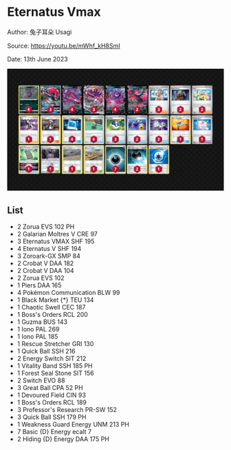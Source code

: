 # Eternatus Vmax

Author: 兔子耳朵 Usagi

Source: <https://youtu.be/mWhf_kH8SmI>

Date: 13th June 2023

![decklist](../../images/PAL/Eternatus%20Vmax/1-%20Eternatus%20Vmax.png)

## List

* 2 Zorua EVS 102 PH
* 2 Galarian Moltres V CRE 97
* 3 Eternatus VMAX SHF 195
* 4 Eternatus V SHF 194
* 3 Zoroark-GX SMP 84
* 2 Crobat V DAA 182
* 2 Crobat V DAA 104
* 2 Zorua EVS 102
* 1 Piers DAA 165
* 4 Pokémon Communication BLW 99
* 1 Black Market {*} TEU 134
* 1 Chaotic Swell CEC 187
* 1 Boss's Orders RCL 200
* 1 Guzma BUS 143
* 1 Iono PAL 269
* 1 Iono PAL 185
* 1 Rescue Stretcher GRI 130
* 1 Quick Ball SSH 216
* 2 Energy Switch SIT 212
* 1 Vitality Band SSH 185 PH
* 1 Forest Seal Stone SIT 156
* 2 Switch EVO 88
* 3 Great Ball CPA 52 PH
* 1 Devoured Field CIN 93
* 1 Boss's Orders RCL 189
* 3 Professor's Research PR-SW 152
* 3 Quick Ball SSH 179 PH
* 1 Weakness Guard Energy UNM 213 PH
* 7 Basic {D} Energy ecalt 7
* 2 Hiding {D} Energy DAA 175 PH
